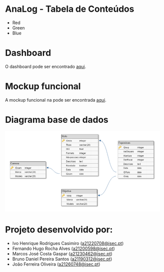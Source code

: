 # AnaLog - Tabela de Conteúdos
-   Red
-   Green
-   Blue


# Dashboard
O dashboard pode ser encontrado [aqui](https://sites.google.com/view/lei-gps1819-g14).

# Mockup funcional
A mockup funcional na pode ser encontrada [aqui](https://xd.adobe.com/view/4fabe033-1328-4cc8-4b21-e9e4dc635762-399a/screen/073bf69b-7704-4bdf-bcc7-091cb8da44a3/AnaLog-Home-Rolos?fullscreen).

# Diagrama base de dados
![Diagrama](docs/BD/BD_AnaLog.PNG)

# Projeto desenvolvido por:
- Ivo Henrique Rodrigues Casimiro (a21220708@isec.pt)
- Fernando Hugo Rocha Alves (a21200598@isec.pt)
- Marcos José Costa Gaspar (a21230462@isec.pt)
- Bruno Daniel Pereira Santos (a21190312@isec.pt)
- João Ferreira Oliveira (a21260748@isec.pt)
